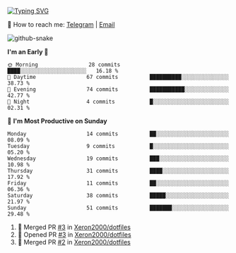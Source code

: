[![Typing SVG](https://readme-typing-svg.demolab.com?font=Fira+Code&pause=1000&width=435&lines=%F0%9F%91%8B+Hi%2C+I'm+Xeron)](https://git.io/typing-svg)

📮️ How to reach me: [Telegram](https://t.me/Xeron23) | [Email](mailto:cw48565@gmail.com)

<picture>
  <source media="(prefers-color-scheme: dark)" srcset="https://github.com/Xeron2000/Xeron2000/blob/output/github-contribution-grid-snake-dark.svg" />
  <source media="(prefers-color-scheme: light)" srcset="https://github.com/Xeron2000/Xeron2000/blob/output/github-contribution-grid-snake.svg" />
  <img alt="github-snake" src="github-snake.svg" />
</picture>

<!--START_SECTION:waka-->
**I'm an Early 🐤** 

```text
🌞 Morning                28 commits          ████░░░░░░░░░░░░░░░░░░░░░   16.18 % 
🌆 Daytime                67 commits          ██████████░░░░░░░░░░░░░░░   38.73 % 
🌃 Evening                74 commits          ███████████░░░░░░░░░░░░░░   42.77 % 
🌙 Night                  4 commits           █░░░░░░░░░░░░░░░░░░░░░░░░   02.31 % 
```
📅 **I'm Most Productive on Sunday** 

```text
Monday                   14 commits          ██░░░░░░░░░░░░░░░░░░░░░░░   08.09 % 
Tuesday                  9 commits           █░░░░░░░░░░░░░░░░░░░░░░░░   05.20 % 
Wednesday                19 commits          ███░░░░░░░░░░░░░░░░░░░░░░   10.98 % 
Thursday                 31 commits          ████░░░░░░░░░░░░░░░░░░░░░   17.92 % 
Friday                   11 commits          ██░░░░░░░░░░░░░░░░░░░░░░░   06.36 % 
Saturday                 38 commits          █████░░░░░░░░░░░░░░░░░░░░   21.97 % 
Sunday                   51 commits          ███████░░░░░░░░░░░░░░░░░░   29.48 % 
```



<!--END_SECTION:waka-->

<!--START_SECTION:activity-->
1. 🎉 Merged PR [#3](https://github.com/Xeron2000/dotfiles/pull/3) in [Xeron2000/dotfiles](https://github.com/Xeron2000/dotfiles)
2. 💪 Opened PR [#3](https://github.com/Xeron2000/dotfiles/pull/3) in [Xeron2000/dotfiles](https://github.com/Xeron2000/dotfiles)
3. 🎉 Merged PR [#2](https://github.com/Xeron2000/dotfiles/pull/2) in [Xeron2000/dotfiles](https://github.com/Xeron2000/dotfiles)
<!--END_SECTION:activity-->
